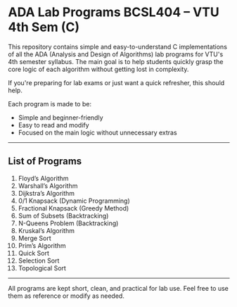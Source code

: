 # ADA Lab Programs BCSL404  – VTU 4th Sem (C)

This repository contains simple and easy-to-understand C implementations of all the ADA (Analysis and Design of Algorithms) lab programs for VTU's 4th semester syllabus. The main goal is to help students quickly grasp the core logic of each algorithm without getting lost in complexity.

If you're preparing for lab exams or just want a quick refresher, this should help.

Each program is made to be:

- Simple and beginner-friendly
- Easy to read and modify
- Focused on the main logic without unnecessary extras
---

## List of Programs

1. Floyd’s Algorithm  
2. Warshall’s Algorithm  
3. Dijkstra’s Algorithm  
4. 0/1 Knapsack (Dynamic Programming)  
5. Fractional Knapsack (Greedy Method)  
6. Sum of Subsets (Backtracking)  
7. N-Queens Problem (Backtracking)  
8. Kruskal’s Algorithm  
9. Merge Sort  
10. Prim’s Algorithm  
11. Quick Sort  
12. Selection Sort  
13. Topological Sort

---

All programs are kept short, clean, and practical for lab use. Feel free to use them as reference or modify as needed.
